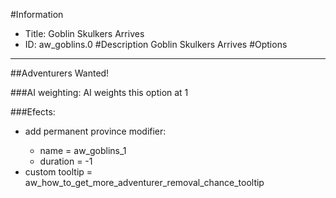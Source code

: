 #Information
 - Title: Goblin Skulkers Arrives
 - ID: aw_goblins.0
#Description
Goblin Skulkers Arrives
#Options

___
##Adventurers Wanted!

###AI weighting:
AI weights this option at 1


###Efects:<ul><li>add permanent province modifier:</li><ul><li>name = aw_goblins_1</li><li>duration = -1</li></ul><li>custom tooltip = aw_how_to_get_more_adventurer_removal_chance_tooltip</li></ul>
